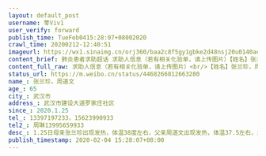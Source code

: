 ```yaml
---
layout: default_post
username: 蕶Viv1
user_verify: forward
publish_time: TueFeb0415:28:07+08002020
crawl_time: 20200212-12:40:51
imageurl: https://wx1.sinaimg.cn/orj360/baa2c8f5gy1gbke2d48nsj20u0140ae5.jpg,https://wx4.sinaimg.cn/orj360/baa2c8f5gy1gbke2df9snj20u0140n0l.jpg,https://wx3.sinaimg.cn/orj360/baa2c8f5gy1gbke488kyrj20u0140n1g.jpg,https://wx4.sinaimg.cn/orj360/baa2c8f5gy1gbke47va7dj20u0140wi7.jpg
content_brief: 肺炎患者求助超话 求助人信息（若有相关化验单，请上传图片）【姓名】张兰珍，周道文【年龄】65【所在城市】武汉市【所在小区、社区】武汉市建设大道罗家庄社区【患病时间】2020.1.25【联系方式】13397197233，15623990933【其他紧急联系人】周琳13995659933【病情描述】 1.25日母亲张兰珍 ...全文
content_full_raw: 求助人信息（若有相关化验单，请上传图片）<br/>【姓名】张兰珍，周道文<br/>【年龄】65<br/>【所在城市】武汉市<br/>【所在小区、社区】武汉市建设大道罗家庄社区<br/>【患病时间】2020.1.25<br/>【联系方式】13397197233，15623990933<br/>【其他紧急联系人】周琳13995659933<br/>【病情描述】1.25日母亲张兰珍出现发热，体温38度左右，父亲周道文出现发热，体温37.5左右，武汉市已封城，自行在家隔离吃消炎药，几天后病情没有好转，并出现咳嗽，1.28日去医院检查，CT显示肺部已经出现感染，由于没有床位，不收入院，要求回家吃药隔离，从医院回来，到社区做了登记，1.30日晚社区通知送两位老人去集中隔离点，当晚两人在武汉市中原酒店开始隔离。隔离期间体温反复，并出现呼吸困难的症状，期间在隔离点做了核酸测试，一直没出结果。2.3日家属前往隔离点带两人去武汉市长航医院挂急诊输液，并无好转。期间家属四处求助，社区，卫健委，医院，都回复没有床位，2.4日在编辑这条微博的时候接到父亲的电话，母亲已经昏倒在隔离点，现在很是着急，母亲有心脏病，继续这样求救无门，不知可以撑到几时！！
status_url: https://m.weibo.cn/status/4468266812663280
name_: 张兰珍，周道文
age_: 65
city_: 武汉市
address_: 武汉市建设大道罗家庄社区
since_: 2020.1.25
tel_: 13397197233，15623990933
tel2_: 周琳13995659933
desc_: 1.25日母亲张兰珍出现发热，体温38度左右，父亲周道文出现发热，体温37.5左右，武汉市已封城，自行在家隔离吃消炎药，几天后病情没有好转，并出现咳嗽，1.28日去医院检查，CT显示肺部已经出现感染，由于没有床位，不收入院，要求回家吃药隔离，从医院回来，到社区做了登记，1.30日晚社区通知送两位老人去集中隔离点，当晚两人在武汉市中原酒店开始隔离。隔离期间体温反复，并出现呼吸困难的症状，期间在隔离点做了核酸测试，一直没出结果。2.3日家属前往隔离点带两人去武汉市长航医院挂急诊输液，并无好转。期间家属四处求助，社区，卫健委，医院，都回复没有床位，2.4日在编辑这条微博的时候接到父亲的电话，母亲已经昏倒在隔离点，现在很是着急，母亲有心脏病，继续这样求救无门，不知可以撑到几时！！
publish_timestamp: 2020-02-04 15:28:07+08:00
---
```

